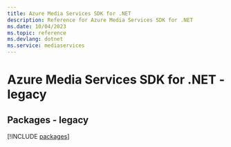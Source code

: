 ```yaml
---
title: Azure Media Services SDK for .NET
description: Reference for Azure Media Services SDK for .NET
ms.date: 10/04/2023
ms.topic: reference
ms.devlang: dotnet
ms.service: mediaservices
---
```

# Azure Media Services SDK for .NET - legacy
## Packages - legacy
[!INCLUDE [packages](media-services-index.md)]